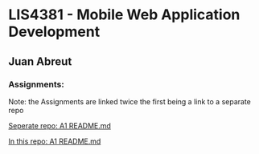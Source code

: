 # LIS4381 - Mobile Web Application Development

## Juan Abreut

### Assignments: 

Note: the Assignments are linked twice the first being a link to a separate repo

[Seperate repo: A1 README.md](https://bitbucket.org/Peaceall/a1)
 
[In this repo: A1 README.md](a1)